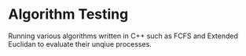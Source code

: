 # Algorithm Testing 
Running various algorithms written in C++ such as FCFS and Extended Euclidan to evaluate their unqiue processes.
